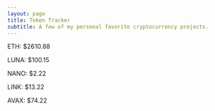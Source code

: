 ```yaml
---
layout: page
title: Token Tracker
subtitle: A few of my personal favorite cryptocurrency projects.
---
```


<!--BEGINCRYPTOINPUT-->
ETH: $2610.88

LUNA: $100.15

NANO: $2.22

LINK: $13.22

AVAX: $74.22

<!--ENDCRYPTOINPUT-->
